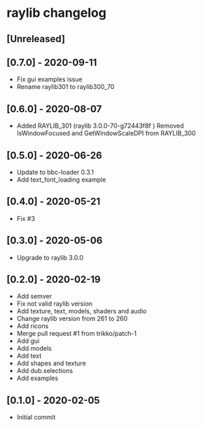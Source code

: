 # raylib changelog

## [Unreleased]

## [0.7.0] - 2020-09-11
- Fix gui examples issue
- Rename raylib301 to raylib300_70


## [0.6.0] - 2020-08-07
-  Added RAYLIB_301 (raylib 3.0.0-70-g72443f8f ) Removed IsWindowFocused and GetWindowScaleDPI from RAYLIB_300

## [0.5.0] - 2020-06-26
- Update to bbc-loader 0.3.1
- Add text_font_loading example

## [0.4.0] - 2020-05-21
- Fix #3

## [0.3.0] - 2020-05-06
- Upgrade to raylib 3.0.0

## [0.2.0] - 2020-02-19
- Add semver
- Fix not valid raylib version
- Add texture, text, models, shaders and audio
- Change raylib version from 261 to 260
- Add ricons
- Merge pull request #1 from trikko/patch-1
- Add gui
- Add models
- Add text
- Add shapes and texture
- Add dub.selections
- Add examples

## [0.1.0] - 2020-02-05
- Initial commit
